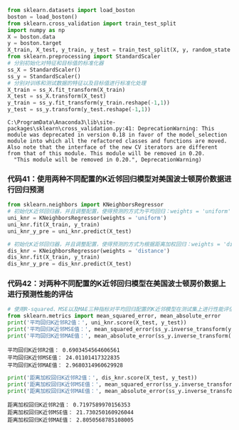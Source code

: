 

```python
from sklearn.datasets import load_boston
boston = load_boston()
from sklearn.cross_validation import train_test_split
import numpy as np
X = boston.data
y = boston.target
X_train, X_test, y_train, y_test = train_test_split(X, y, random_state =33, test_size = 0.25)
from sklearn.preprocessing import StandardScaler
# 分别初始化对特征和目标值的标准化器
ss_X = StandardScaler() 
ss_y = StandardScaler()
# 分别对训练和测试数据的特征以及目标值进行标准化处理
X_train = ss_X.fit_transform(X_train)
X_test = ss_X.transform(X_test)
y_train = ss_y.fit_transform(y_train.reshape(-1,1))
y_test = ss_y.transform(y_test.reshape(-1,1))
```

    C:\ProgramData\Anaconda3\lib\site-packages\sklearn\cross_validation.py:41: DeprecationWarning: This module was deprecated in version 0.18 in favor of the model_selection module into which all the refactored classes and functions are moved. Also note that the interface of the new CV iterators are different from that of this module. This module will be removed in 0.20.
      "This module will be removed in 0.20.", DeprecationWarning)
    

### 代码41：使用两种不同配置的K近邻回归模型对美国波士顿房价数据进行回归预测


```python
from sklearn.neighbors import KNeighborsRegressor
# 初始化K近邻回归器，并且调整配置，使得预测的方式为平均回归：weights = 'uniform'
uni_knr = KNeighborsRegressor(weights = 'uniform')
uni_knr.fit(X_train, y_train)
uni_knr_y_pre = uni_knr.predict(X_test)
```


```python
# 初始化K近邻回归器，并且调整配置，使得预测的方式为根据距离加权回归：weights = 'distance'
dis_knr = KNeighborsRegressor(weights = 'distance')
dis_knr.fit(X_train, y_train)
dis_knr_y_pre = dis_knr.predict(X_test)
```

### 代码42：对两种不同配置的K近邻回归模型在美国波士顿房价数据上进行预测性能的评估


```python
# 使用R-squared、MSE以及MAE三种指标对平均回归配置的K近邻模型在测试集上进行性能评估
from sklearn.metrics import mean_squared_error, mean_absolute_error
print('平均回归K近邻R2值：', uni_knr.score(X_test, y_test))
print('平均回归K近邻MSE值：', mean_squared_error(ss_y.inverse_transform(y_test), ss_y.inverse_transform(uni_knr_y_pre)))
print('平均回归K近邻MAE值：', mean_absolute_error(ss_y.inverse_transform(y_test), ss_y.inverse_transform(uni_knr_y_pre)))
```

    平均回归K近邻R2值： 0.6903454564606561
    平均回归K近邻MSE值： 24.01101417322835
    平均回归K近邻MAE值： 2.9680314960629928
    


```python
print('距离加权回归K近邻R2值：', dis_knr.score(X_test, y_test))
print('距离加权回归K近邻MSE值：', mean_squared_error(ss_y.inverse_transform(y_test), ss_y.inverse_transform(dis_knr_y_pre)))
print('距离加权回归K近邻MAE值：', mean_absolute_error(ss_y.inverse_transform(y_test), ss_y.inverse_transform(dis_knr_y_pre)))
```

    距离加权回归K近邻R2值： 0.7197589970156353
    距离加权回归K近邻MSE值： 21.730250160926044
    距离加权回归K近邻MAE值： 2.8050568785108005
    
